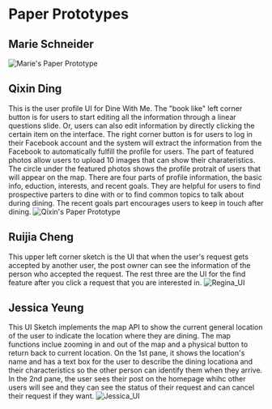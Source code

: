 # Paper Prototypes


## Marie Schneider
![Marie's Paper Prototype](https://github.com/dingqixin/chicas/blob/master/img/userinterface/2nd/Mari's%20prototype.jpg)


## Qixin Ding
This is the user profile UI for Dine With Me. The "book like" left corner button is for users to start editing all the information through a linear questions slide. Or, users can also edit information by directly clicking the certain item on the interface. The right corner button is for users to log in their Facebook account and the system will extract the information from the Facebook to automatically fulfill the profile for users. The part of featured photos allow users to upload 10 images that can show their charateristics. The circle under the featured photos shows the profile protrait of users that will appear on the map. There are four parts of profile information, the basic info, eduction, interests, and recent goals. They are helpful for users to find prospective parters to dine with or to find common topics to talk about during dining. The recent goals part encourages users to keep in touch after dining. 
![Qixin's Paper Prototype](https://github.com/dingqixin/chicas/blob/master/img/userinterface/2nd/Qixin's%20UI.jpeg)


## Ruijia Cheng
This upper left corner sketch is the UI that when the user's request gets accepted by another user, the post owner can see the information of the person who accepted the request. The rest three are the UI for the find feature after you click a request that you are interested in. 
![Regina_UI](https://github.com/dingqixin/chicas/blob/master/img/userinterface/2nd/2103140889.jpg)


## Jessica Yeung
This UI Sketch implements the map API to show the current general location of the user to indicate the location where they are dining. The map functions inclue zooming in and out of the map and a physical button to return back to current location. On the 1st pane, it shows the location's name and has a text box for the user to describe the dining locationa and their characteristics so the other person can identify them when they arrive. In the 2nd pane, the user sees their post on the homepage whihc other users will see and they can see the status of their request and can cancel their request if they want.
![Jessica_UI](https://github.com/dingqixin/chicas/blob/master/img/userinterface/2nd/Post_UI.JPG)
